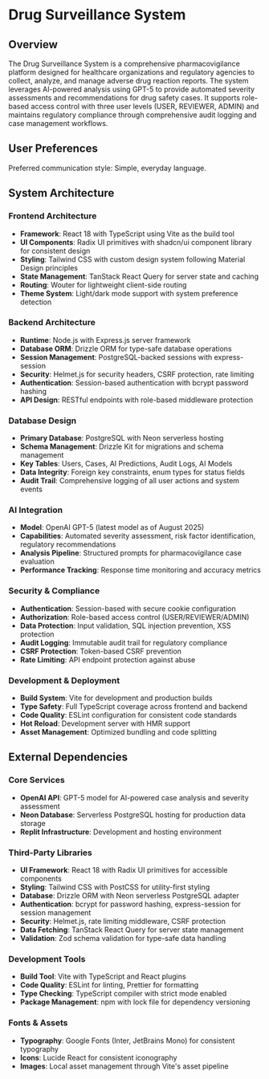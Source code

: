 # Drug Surveillance System

## Overview

The Drug Surveillance System is a comprehensive pharmacovigilance platform designed for healthcare organizations and regulatory agencies to collect, analyze, and manage adverse drug reaction reports. The system leverages AI-powered analysis using GPT-5 to provide automated severity assessments and recommendations for drug safety cases. It supports role-based access control with three user levels (USER, REVIEWER, ADMIN) and maintains regulatory compliance through comprehensive audit logging and case management workflows.

## User Preferences

Preferred communication style: Simple, everyday language.

## System Architecture

### Frontend Architecture
- **Framework**: React 18 with TypeScript using Vite as the build tool
- **UI Components**: Radix UI primitives with shadcn/ui component library for consistent design
- **Styling**: Tailwind CSS with custom design system following Material Design principles
- **State Management**: TanStack React Query for server state and caching
- **Routing**: Wouter for lightweight client-side routing
- **Theme System**: Light/dark mode support with system preference detection

### Backend Architecture
- **Runtime**: Node.js with Express.js server framework
- **Database ORM**: Drizzle ORM for type-safe database operations
- **Session Management**: PostgreSQL-backed sessions with express-session
- **Security**: Helmet.js for security headers, CSRF protection, rate limiting
- **Authentication**: Session-based authentication with bcrypt password hashing
- **API Design**: RESTful endpoints with role-based middleware protection

### Database Design
- **Primary Database**: PostgreSQL with Neon serverless hosting
- **Schema Management**: Drizzle Kit for migrations and schema management
- **Key Tables**: Users, Cases, AI Predictions, Audit Logs, AI Models
- **Data Integrity**: Foreign key constraints, enum types for status fields
- **Audit Trail**: Comprehensive logging of all user actions and system events

### AI Integration
- **Model**: OpenAI GPT-5 (latest model as of August 2025)
- **Capabilities**: Automated severity assessment, risk factor identification, regulatory recommendations
- **Analysis Pipeline**: Structured prompts for pharmacovigilance case evaluation
- **Performance Tracking**: Response time monitoring and accuracy metrics

### Security & Compliance
- **Authentication**: Session-based with secure cookie configuration
- **Authorization**: Role-based access control (USER/REVIEWER/ADMIN)
- **Data Protection**: Input validation, SQL injection prevention, XSS protection
- **Audit Logging**: Immutable audit trail for regulatory compliance
- **CSRF Protection**: Token-based CSRF prevention
- **Rate Limiting**: API endpoint protection against abuse

### Development & Deployment
- **Build System**: Vite for development and production builds
- **Type Safety**: Full TypeScript coverage across frontend and backend
- **Code Quality**: ESLint configuration for consistent code standards
- **Hot Reload**: Development server with HMR support
- **Asset Management**: Optimized bundling and code splitting

## External Dependencies

### Core Services
- **OpenAI API**: GPT-5 model for AI-powered case analysis and severity assessment
- **Neon Database**: Serverless PostgreSQL hosting for production data storage
- **Replit Infrastructure**: Development and hosting environment

### Third-Party Libraries
- **UI Framework**: React 18 with Radix UI primitives for accessible components
- **Styling**: Tailwind CSS with PostCSS for utility-first styling
- **Database**: Drizzle ORM with Neon serverless PostgreSQL adapter
- **Authentication**: bcrypt for password hashing, express-session for session management
- **Security**: Helmet.js, rate limiting middleware, CSRF protection
- **Data Fetching**: TanStack React Query for server state management
- **Validation**: Zod schema validation for type-safe data handling

### Development Tools
- **Build Tool**: Vite with TypeScript and React plugins
- **Code Quality**: ESLint for linting, Prettier for formatting
- **Type Checking**: TypeScript compiler with strict mode enabled
- **Package Management**: npm with lock file for dependency versioning

### Fonts & Assets
- **Typography**: Google Fonts (Inter, JetBrains Mono) for consistent typography
- **Icons**: Lucide React for consistent iconography
- **Images**: Local asset management through Vite's asset pipeline